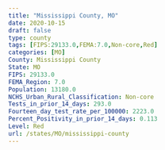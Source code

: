 ```yaml
---
title: "Mississippi County, MO"
date: 2020-10-15
draft: false
type: county
tags: [FIPS:29133.0,FEMA:7.0,Non-core,Red]
categories: [MO]
County: Mississippi County
State: MO
FIPS: 29133.0
FEMA_Region: 7.0
Population: 13180.0
NCHS_Urban_Rural_Classification: Non-core
Tests_in_prior_14_days: 293.0
Fourteen_day_test_rate_per_100000: 2223.0
Percent_Positivity_in_prior_14_days: 0.113
Level: Red
url: /states/MO/mississippi-county
---
```



